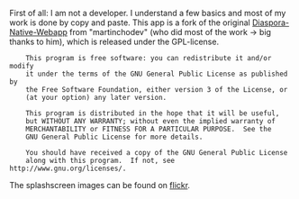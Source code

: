 First of all: I am not a developer. I understand a few basics and most of my work is done
by copy and paste. This app is a fork of the original [Diaspora-Native-Webapp](https://github.com/martinchodev/Diaspora-Native-WebApp)
from "martinchodev" (who did most of the work -> big thanks to him), which is released under the GPL-license.

        This program is free software: you can redistribute it and/or modify
        it under the terms of the GNU General Public License as published by
        the Free Software Foundation, either version 3 of the License, or
        (at your option) any later version.

        This program is distributed in the hope that it will be useful,
        but WITHOUT ANY WARRANTY; without even the implied warranty of
        MERCHANTABILITY or FITNESS FOR A PARTICULAR PURPOSE.  See the
        GNU General Public License for more details.

        You should have received a copy of the GNU General Public License
        along with this program.  If not, see http://www.gnu.org/licenses/.

The splashscreen images can be found on [flickr](https://www.flickr.com/photos/129581906@N06/sets/72157651933980136/with/16594947123/).
